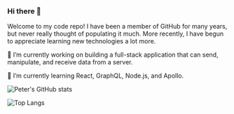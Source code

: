 ### Hi there 👋

Welcome to my code repo! I have been a member of GitHub for many years, but never really thought of populating it much. More recently, I have begun to appreciate learning new technologies a lot more.

🔭 I’m currently working on building a full-stack application that can send, manipulate, and receive data from a server.

🌱 I’m currently learning React, GraphQL, Node.js, and Apollo.

![Peter's GitHub stats](https://github-readme-stats.vercel.app/api?username=narnian12&show_icons=true&theme=tokyonight&hide=stars,prs,contribs)

![Top Langs](https://github-readme-stats.vercel.app/api/top-langs/?username=narnian12&layout=compact&theme=tokyonight&exclude_repo=CKJM_DI,apollographql_fullstack_tutorial)


<!--
**Narnian12/narnian12** is a ✨ _special_ ✨ repository because its `README.md` (this file) appears on your GitHub profile.

Here are some ideas to get you started:

- 🔭 I’m currently working on ...
- 🌱 I’m currently learning ...
- 👯 I’m looking to collaborate on ...
- 🤔 I’m looking for help with ...
- 💬 Ask me about ...
- 📫 How to reach me: ...
- 😄 Pronouns: ...
- ⚡ Fun fact: ...
-->
